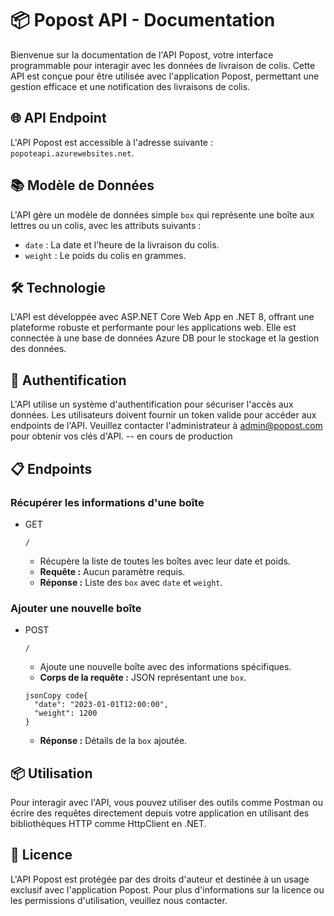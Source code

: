 # 📦 Popost API - Documentation

Bienvenue sur la documentation de l'API Popost, votre interface programmable pour interagir avec les données de livraison de colis. Cette API est conçue pour être utilisée avec l'application Popost, permettant une gestion efficace et une notification des livraisons de colis.

## 🌐 API Endpoint

L'API Popost est accessible à l'adresse suivante : `popoteapi.azurewebsites.net`.

## 📚 Modèle de Données

L'API gère un modèle de données simple `box` qui représente une boîte aux lettres ou un colis, avec les attributs suivants :

- `date` : La date et l'heure de la livraison du colis.
- `weight` : Le poids du colis en grammes.

## 🛠️ Technologie

L'API est développée avec ASP.NET Core Web App en .NET 8, offrant une plateforme robuste et performante pour les applications web. Elle est connectée à une base de données Azure DB pour le stockage et la gestion des données.

## 🔐 Authentification

L'API utilise un système d'authentification pour sécuriser l'accès aux données. Les utilisateurs doivent fournir un token valide pour accéder aux endpoints de l'API. Veuillez contacter l'administrateur à admin@popost.com pour obtenir vos clés d'API. -- en cours de production

## 📋 Endpoints

### Récupérer les informations d'une boîte

- GET

  ```
  /
  ```

  - Récupère la liste de toutes les boîtes avec leur date et poids.
  - **Requête :** Aucun paramètre requis.
  - **Réponse :** Liste des `box` avec `date` et `weight`.

### Ajouter une nouvelle boîte

- POST

  ```
  /
  ```

  - Ajoute une nouvelle boîte avec des informations spécifiques.
  - **Corps de la requête :** JSON représentant une `box`.

  ```
  jsonCopy code{
    "date": "2023-01-01T12:00:00",
    "weight": 1200
  }
  ```

  - **Réponse :** Détails de la `box` ajoutée.

## 📦 Utilisation

Pour interagir avec l'API, vous pouvez utiliser des outils comme Postman ou écrire des requêtes directement depuis votre application en utilisant des bibliothèques HTTP comme HttpClient en .NET.

## 📝 Licence

L'API Popost est protégée par des droits d'auteur et destinée à un usage exclusif avec l'application Popost. Pour plus d'informations sur la licence ou les permissions d'utilisation, veuillez nous contacter.